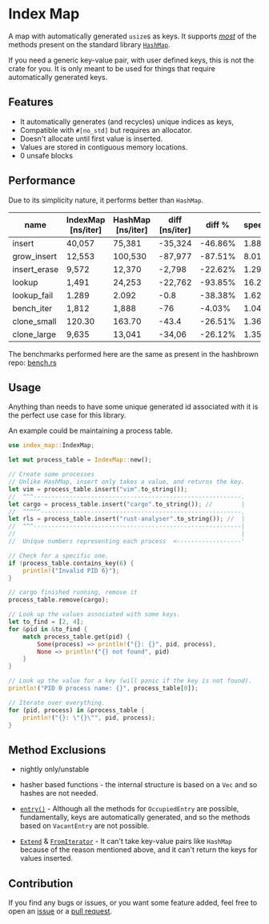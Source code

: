 # Index Map

A map with automatically generated `usize`s as keys. It supports
[_most_](#method-exclusions) of the methods present on the standard library
[`HashMap`](https://doc.rust-lang.org/std/collections/struct.HashMap.html).

If you need a generic key-value pair, with user defined keys, this is
not the crate for you. It is only meant to be used for things that
require automatically generated keys.

## Features

- It automatically generates (and recycles) unique indices as keys,
- Compatible with `#[no_std]` but requires an allocator.
- Doesn't allocate until first value is inserted.
- Values are stored in contiguous memory locations.
- 0 unsafe blocks

## Performance

Due to its simplicity nature, it performs better than `HashMap`.

| name         | IndexMap [ns/iter] | HashMap [ns/iter] | diff [ns/iter] | diff %  | speedup |
| ------------ | ------------------ | ----------------- | -------------- | ------- | ------- |
| insert       | 40,057             | 75,381            | -35,324        | -46.86% | 1.88x   |
| grow_insert  | 12,553             | 100,530           | -87,977        | -87.51% | 8.01x   |
| insert_erase | 9,572              | 12,370            | -2,798         | -22.62% | 1.29x   |
| lookup       | 1,491              | 24,253            | -22,762        | -93.85% | 16.27x  |
| lookup_fail  | 1.289              | 2.092             | -0.8           | -38.38% | 1.62x   |
| bench_iter   | 1,812              | 1,888             | -76            | -4.03%  | 1.04x   |
| clone_small  | 120.30             | 163.70            | -43.4          | -26.51% | 1.36x   |
| clone_large  | 9,635              | 13,041            | -34,06         | -26.12% | 1.35x   |

The benchmarks performed here are the same as present in the hashbrown
repo: [bench.rs](https://github.com/rust-lang/hashbrown/blob/master/benches/bench.rs)

## Usage

Anything than needs to have some unique generated id associated with it
is the perfect use case for this library.

An example could be maintaining a process table.

```rust
use index_map::IndexMap;

let mut process_table = IndexMap::new();

// Create some processes
// Unlike HashMap, insert only takes a value, and returns the key.
let vim = process_table.insert("vim".to_string());
//  ^^^----------------------------------------------------------.
let cargo = process_table.insert("cargo".to_string()); //        |
//  ^^^^^--------------------------------------------------------.
let rls = process_table.insert("rust-analyser".to_string()); //  |
//  ^^^----------------------------------------------------------|
//                                                               |
//  Unique numbers representing each process  <------------------'

// Check for a specific one.
if !process_table.contains_key(6) {
    println!("Invalid PID 6}");
}

// cargo finished running, remove it
process_table.remove(cargo);

// Look up the values associated with some keys.
let to_find = [2, 4];
for &pid in &to_find {
    match process_table.get(pid) {
        Some(process) => println!("{}: {}", pid, process),
        None => println!("{} not found", pid)
    }
}

// Look up the value for a key (will panic if the key is not found).
println!("PID 0 process name: {}", process_table[0]);

// Iterate over everything.
for (pid, process) in &process_table {
    println!("{}: \"{}\"", pid, process);
}
```

## Method Exclusions

- nightly only/unstable

- hasher based functions - the internal structure is based on a `Vec`
  and so hashes are not needed.

- [`entry()`](https://doc.rust-lang.org/std/collections/struct.HashMap.html#method.entry) -
  Although all the methods for `OccupiedEntry` are possible, fundamentally,
  keys are automatically generated, and so the methods based on
  `VacantEntry` are not possible.

- [`Extend`](https://doc.rust-lang.org/std/iter/trait.Extend.html) &
  [`FromIterator`](https://doc.rust-lang.org/std/iter/trait.FromIterator.html) -
  It can't take key-value pairs like `HashMap` because of the reason
  mentioned above, and it can't return the keys for values inserted.

## Contribution

If you find any bugs or issues, or you want some feature added, feel
free to open an [issue](https://github.com/Lutetium-Vanadium/index-map/issues/new)
or a [pull request](https://github.com/Lutetium-Vanadium/index-map/compare).
